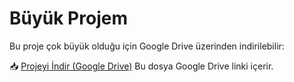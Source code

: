 # Büyük Projem

Bu proje çok büyük olduğu için Google Drive üzerinden indirilebilir:

📥 [Projeyi İndir (Google Drive)](https://drive.google.com/drive/folders/172n2ob75sFsFR0TbtLoGQ4NZwhhJddFt?usp=sharing)
Bu dosya Google Drive linki içerir.